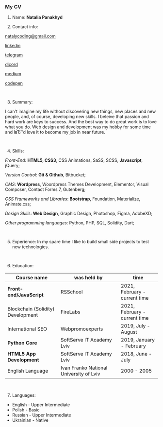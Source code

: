 ### My CV ###

1. Name: **Natalia Panakhyd**

2. Contact info: 

[natalycoding@gmail.com](mailto:nataly247@gmail.com) 

[linkedin](https://www.linkedin.com/in/nataly-panakhyd-11a01441/) 

[telegram](t.me/nataly247) 

[dicord](https://discordapp.com/users/Nataly247#5140)

[medium](https://medium.com/@nataly247) 

[codepen](codepen.io/nataly247)

&nbsp;

3. Summary: 

I can't imagine my life without discovering new things, new places and new people, and, of course, developing new skills. 
I beleive that passion and hard work are keys to success. And the best way to do great work is to love what you do. Web design and development was my hobby for some time and IвЂ™d love it to become my job in near future. 

&nbsp;  

4. Skills: 

*Front-End*: **HTML5, CSS3**, CSS Animations, SaSS, SCSS, **Javascript**, jQuery;

*Version Control*: **Git & Github**, Bitbucket;

*CMS*: **Wordpress**, Woordpress Themes Development, Elementor, Visual Composer, Contact Forms 7, Gutenberg; 

*CSS Frameworks and Libraries*: **Bootstrap**, Foundation, Materialize, Animate.css;

*Design Skills*: **Web Design**, Graphic Design, Photoshop, Figma, AdobeXD;

*Other programming languages*: Python, PHP, SQL, Solidity, Dart;

&nbsp;

5. Experience: In my spare time I like to build small side projects to test new technologies.
 
&nbsp;

6. Education: 
 
 Course name | was held by | time
------------ | ------------- | -------------
**Front-end/JavaScript** | RSSchool | 2021, February - current time
Blockchain (Solidity) Development | FireLabs | 2021, February - current time
International SEO | Webpromoexperts | 2019, July - August 
**Python Core** | SoftServe IT Academy Lviv | 2019, January - February
**HTML5 App Development** | SoftServe IT Academy Lviv | 2018, June - July
English Language | Ivan Franko National University of Lviv | 2000 - 2005

&nbsp;

7. Languages:

- English - Upper Intermediate
- Polish - Basic 
- Russian - Upper Intermediate
- Ukrainian - Native
